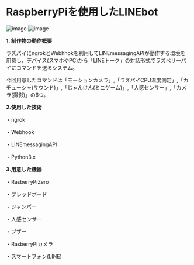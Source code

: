 # RaspberryPiを使用したLINEbot
![image](https://d20r2glx6euv0l.cloudfront.net/editor/0bea064010fb16da.jpg)
![image](https://d20r2glx6euv0l.cloudfront.net/thumbnail/293f828a7810306c.png)

**1. 制作物の動作概要**

ラズパイにngrokとWebhhokを利用してLINEmessagingAPIが動作する環境を用意し、デバイス(スマホやPC)から「LINEトーク」の対話形式でラズベリーパイにコマンドを送るシステム。

今回用意したコマンドは「モーションカメラ」,「ラズパイCPU温度測定」,「カチューシャ(サウンド)」,「じゃんけん(ミニゲーム)」,「人感センサー」,「カメラ(撮影)」の6つ。

**2.使用した技術**

・ngrok

・Webhook

・LINEmessagingAPI

・Python3.x



**3.用意した機器**

・RasberryPiZero

・ブレッドボード

・ジャンパー

・人感センサー

・ブザー

・RasberryPiカメラ

・スマートフォン(LINE)
